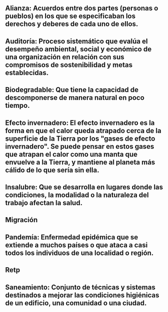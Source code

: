 ## Alianza: Acuerdos entre dos partes (personas o pueblos) en los que se especificaban los derechos y deberes de cada uno de ellos.

## Auditoría: Proceso sistemático que evalúa el desempeño ambiental, social y económico de una organización en relación con sus compromisos de sostenibilidad y metas establecidas.

## Biodegradable: Que tiene la capacidad de descomponerse de manera natural en poco tiempo.

## Efecto invernadero: El efecto invernadero es la forma en que el calor queda atrapado cerca de la superficie de la Tierra por los "gases de efecto invernadero". Se puede pensar en estos gases que atrapan el calor como una manta que envuelve a la Tierra, y mantiene al planeta más cálido de lo que sería sin ella.

## Insalubre: Que se desarrolla en lugares donde las condiciones, la modalidad o la naturaleza del trabajo afectan la salud.

## Migración 

## Pandemía: Enfermedad epidémica que se extiende a muchos países o que ataca a casi todos los individuos de una localidad o región.

## Retp

## Saneamiento: Conjunto de técnicas y sistemas destinados a mejorar las condiciones higiénicas de un edificio, una comunidad o una ciudad.
